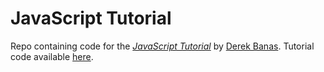 # JavaScript Tutorial

Repo containing code for
the [*JavaScript Tutorial*](https://www.youtube.com/watch?v=fju9ii8YsGs)
by [Derek Banas](https://www.youtube.com/channel/UCwRXb5dUK4cvsHbx-rGzSgw).
Tutorial code available [here](http://www.newthinktank.com/2015/09/learn-javascript-one-video/).
